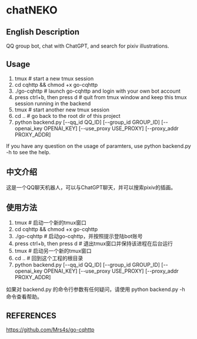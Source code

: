# chatNEKO
## English Description
QQ group bot, chat with ChatGPT, and search for pixiv illustrations.
## Usage
1. tmux # start a new tmux session
2. cd cqhttp && chmod +x go-cqhttp
3. ./go-cqhttp # launch go-cqhttp and login with your own bot account
4. press ctrl+b, then press d # quit from tmux window and keep this tmux session running in the backend
5. tmux # start another new tmux session
6. cd ..  # go back to the root dir of this project
7. python backend.py [--qq_id QQ_ID] [--group_id GROUP_ID] [--openai_key OPENAI_KEY] [--use_proxy USE_PROXY] [--proxy_addr PROXY_ADDR]

If you have any question on the usage of paramters, use python backend.py -h to see the help.

## 中文介绍
这是一个QQ聊天机器人，可以与ChatGPT聊天，并可以搜索pixiv的插画。
## 使用方法
1. tmux # 启动一个新的tmux窗口
2. cd cqhttp && chmod +x go-cqhttp
3. ./go-cqhttp # 启动go-cqhttp，并按照提示登陆bot账号
4. press ctrl+b, then press d # 退出tmux窗口并保持该进程在后台运行
5. tmux # 启动另一个新的tmux窗口
6. cd ..  # 回到这个工程的根目录
7. python backend.py [--qq_id QQ_ID] [--group_id GROUP_ID] [--openai_key OPENAI_KEY] [--use_proxy USE_PROXY] [--proxy_addr PROXY_ADDR]

如果对 backend.py 的命令行参数有任何疑问，请使用 python backend.py -h 命令查看帮助。

## REFERENCES
https://github.com/Mrs4s/go-cqhttp
